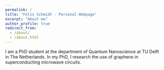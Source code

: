 ```yaml
---
permalink: /
title: "Felix Schmidt - Personal Webpage"
excerpt: "About me"
author_profile: true
redirect_from: 
  - /about/
  - /about.html
---
```


I am a PhD student at the department of Quantum Nanoscience at TU Delft in The Netherlands. In my PhD, I research the use of graphene in superconducting microwave circuits.